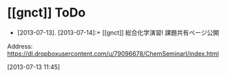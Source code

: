 # [[gnct]] ToDo

* [2013-07-13]. [2013-07-14]:+ [[gnct]] 総合化学演習I 課題共有ページ公開

Address: <https://dl.dropboxusercontent.com/u/79096678/ChemSeminarI/index.html>

[2013-07-13 11:45] 

